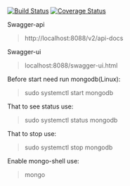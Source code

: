 [![Build Status](https://travis-ci.org/brest-java-course-summer-2019/andrew-murin.svg?branch=master)](https://travis-ci.org/brest-java-course-summer-2019/andrew-murin)
[![Coverage Status](https://coveralls.io/repos/github/brest-java-course-summer-2019/andrew-murin/badge.svg?branch=master)](https://coveralls.io/github/brest-java-course-summer-2019/andrew-murin?branch=master)

Swagger-api
>   http://localhost:8088/v2/api-docs

Swagger-ui
>   localhost:8088/swagger-ui.html


Before start need run mongodb(Linux):
>   sudo systemctl start mongodb

That to see status use:
>   sudo systemctl status mongodb

That to stop use:
>   sudo systemctl stop mongodb 

Enable mongo-shell use:
>   mongo
